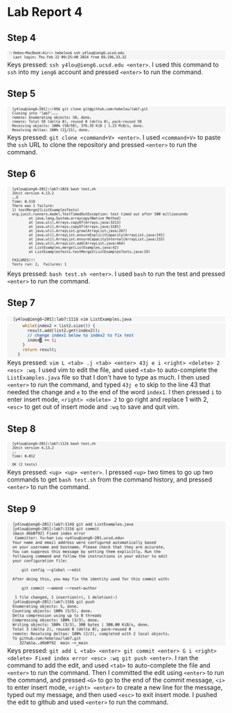 # Lab Report 4
## Step 4
![Image](CSE15L-Lab4-Q1.png) Keys pressed: `ssh y4lou@ieng6.ucsd.edu <enter>`. I used this command to `ssh` into my `ieng6` account and pressed `<enter>` to run the command.
## Step 5
![Image](CSE15L-Lab4-Q2.png) Keys pressed: `git clone <command+V> <enter>`. I used `<command+V>` to paste the `ssh` URL to clone the repository and pressed `<enter>` to run the command. 
## Step 6
![Image](CSE15L-Lab4-Q3-copy.png) Keys pressed: `bash test.sh <enter>`. I used `bash` to run the test and pressed `<enter>` to run the command.
## Step 7
![Image](CSE15L-Lab4-Q4.1.png) ![Image](CSE15L-Lab4-Q4.2.png) Keys pressed: `vim L <tab> .j <tab> <enter> 43j e i <right> <delete> 2 <esc> :wq`. I used vim to edit the file, and used `<tab>` to auto-complete the `ListExamples.java` file so that I don't have to type as much. I then used `<enter>` to run the command, and typed `43j e` to skip to the line 43 that needed the change and `e` to the end of the word `index1`. I then pressed `i` to enter insert mode, `<right> <delete> 2` to go right and replace 1 with 2, `<esc>` to get out of insert mode and `:wq` to save and quit vim. 
## Step 8
![Image](CSE15L-Lab4-Q5.png) Keys pressed: `<up> <up> <enter>`. I pressed `<up>` two times to go up two commands to get `bash test.sh` from the command history, and pressed `<enter>` to run the command. 
## Step 9
![Image](CSE15L-Lab4-Q6.png) Keys pressed: `git add L <tab> <enter> git commit <enter> G i <right> <delete> Fixed index error <esc> :wq git push <enter>`. I ran the command to add the edit, and used `<tab>` to auto-complete the file and `<enter>` to run the command. Then I committed the edit using `<enter>` to run the command, and pressed `<G>` to go to the end of the commit message, `<i>` to enter insert mode, `<right> <enter>` to create a new line for the message, typed out my message, and then used `<esc>`  to exit insert mode. I pushed the edit to github and used `<enter>` to run the command. 
